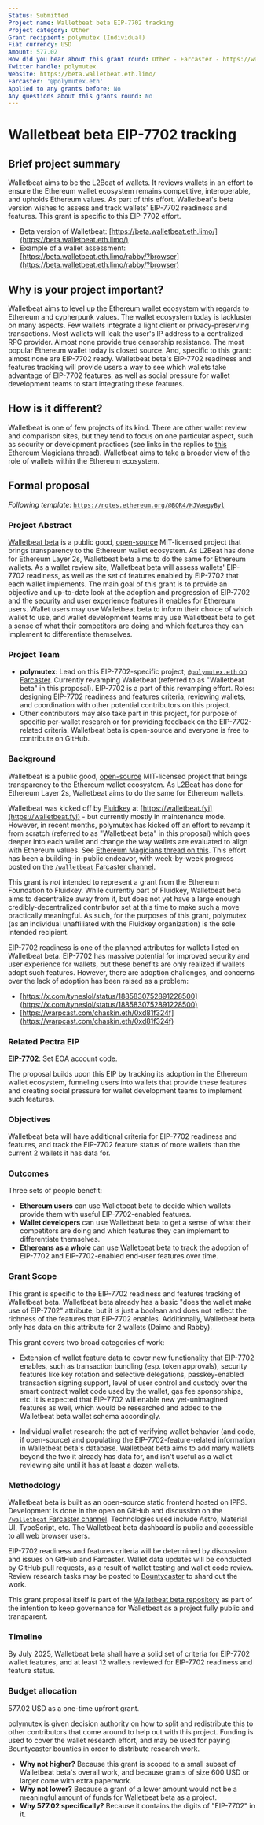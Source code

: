 ```yaml
---
Status: Submitted
Project name: Walletbeat beta EIP-7702 tracking
Project category: Other
Grant recipient: polymutex (Individual)
Fiat currency: USD
Amount: 577.02
How did you hear about this grant round: Other - Farcaster - https://warpcast.com/ef-esp/0xbe473fa9
Twitter handle: polymutex
Website: https://beta.walletbeat.eth.limo/
Farcaster: '@polymutex.eth'
Applied to any grants before: No
Any questions about this grants round: No
---
```


# Walletbeat beta EIP-7702 tracking

## Brief project summary

Walletbeat aims to be the L2Beat of wallets. It reviews wallets in an effort to ensure the Ethereum wallet ecosystem remains competitive, interoperable, and upholds Ethereum values. As part of this effort, Walletbeat's beta version wishes to assess and track wallets' EIP-7702 readiness and features. This grant is specific to this EIP-7702 effort.

- Beta version of Walletbeat: [https://beta.walletbeat.eth.limo/](https://beta.walletbeat.eth.limo/)
- Example of a wallet assessment: [https://beta.walletbeat.eth.limo/rabby/?browser](https://beta.walletbeat.eth.limo/rabby/?browser)

## Why is your project important?

Walletbeat aims to level up the Ethereum wallet ecosystem with regards to Ethereum and cypherpunk values. The wallet ecosystem today is lackluster on many aspects. Few wallets integrate a light client or privacy-preserving transactions. Most wallets will leak the user's IP address to a centralized RPC provider. Almost none provide true censorship resistance. The most popular Ethereum wallet today is closed source. And, specific to this grant: almost none are EIP-7702 ready. Walletbeat beta's EIP-7702 readiness and features tracking will provide users a way to see which wallets take advantage of EIP-7702 features, as well as social pressure for wallet development teams to start integrating these features.

## How is it different?

Walletbeat is one of few projects of its kind. There are other wallet review and comparison sites, but they tend to focus on one particular aspect, such as security or development practices (see links in the replies to [this Ethereum Magicians thread](https://ethereum-magicians.org/t/making-ethereum-alignment-legible-wallets/21841)). Walletbeat aims to take a broader view of the role of wallets within the Ethereum ecosystem.

## Formal proposal

_Following template_: [`https://notes.ethereum.org/@BOR4/HJVaegyByl`](https://notes.ethereum.org/@BOR4/HJVaegyByl)

### Project Abstract

[Walletbeat beta](https://beta.walletbeat.eth.limo/) is a public good, [open-source](https://github.com/fluidkey/walletbeat) MIT-licensed project that brings transparency to the Ethereum wallet ecosystem. As L2Beat has done for Ethereum Layer 2s, Walletbeat beta aims to do the same for Ethereum wallets. As a wallet review site, Walletbeat beta will assess wallets' EIP-7702 readiness, as well as the set of features enabled by EIP-7702 that each wallet implements. The main goal of this grant is to provide an objective and up-to-date look at the adoption and progression of EIP-7702 and the security and user experience features it enables for Ethereum users. Wallet users may use Walletbeat beta to inform their choice of which wallet to use, and wallet development teams may use Walletbeat beta to get a sense of what their competitors are doing and which features they can implement to differentiate themselves.

### Project Team

- **polymutex**: Lead on this EIP-7702-specific project; [`@polymutex.eth` on Farcaster](https://warpcast.com/polymutex.eth). Currently revamping Walletbeat (referred to as "Walletbeat beta" in this proposal). EIP-7702 is a part of this revamping effort. Roles: designing EIP-7702 readiness and features criteria, reviewing wallets, and coordination with other potential contributors on this project.
- Other contributors may also take part in this project, for purpose of specific per-wallet research or for providing feedback on the EIP-7702-related criteria. Walletbeat beta is open-source and everyone is free to contribute on GitHub.

### Background

Walletbeat is a public good, [open-source](https://github.com/fluidkey/walletbeat) MIT-licensed project that brings transparency to the Ethereum wallet ecosystem. As L2Beat has done for Ethereum Layer 2s, Walletbeat aims to do the same for Ethereum wallets.

Walletbeat was kicked off by [Fluidkey](https://fluidkey.com/) at [https://walletbeat.fyi](https://walletbeat.fyi) - but currently mostly in maintenance mode. However, in recent months, polymutex has kicked off an effort to revamp it from scratch (referred to as "Walletbeat beta" in this proposal) which goes deeper into each wallet and change the way wallets are evaluated to align with Ethereum values. See [Ethereum Magicians thread on this](https://ethereum-magicians.org/t/making-ethereum-alignment-legible-wallets/21841). This effort has been a building-in-public endeavor, with week-by-week progress posted on the [`/walletbeat` Farcaster channel](https://warpcast.com/~/channel/walletbeat).

This grant is _not_ intended to represent a grant from the Ethereum Foundation to Fluidkey. While currently part of Fluidkey, Walletbeat beta aims to decentralize away from it, but does not yet have a large enough credibly-decentralized contributor set at this time to make such a move practically meaningful. As such, for the purposes of this grant, polymutex (as an individual unaffiliated with the Fluidkey organization) is the sole intended recipient.

EIP-7702 readiness is one of the planned attributes for wallets listed on Walletbeat beta. EIP-7702 has massive potential for improved security and user experience for wallets, but these benefits are only realized if wallets adopt such features. However, there are adoption challenges, and concerns over the lack of adoption has been raised as a problem:

- [https://x.com/tyneslol/status/1885830752891228500](https://x.com/tyneslol/status/1885830752891228500)
- [https://warpcast.com/chaskin.eth/0xd81f324f](https://warpcast.com/chaskin.eth/0xd81f324f)

### Related Pectra EIP

[**EIP-7702**](https://eips.ethereum.org/EIPS/eip-7702): Set EOA account code.

The proposal builds upon this EIP by tracking its adoption in the Ethereum wallet ecosystem, funneling users into wallets that provide these features and creating social pressure for wallet development teams to implement such features.

### Objectives

Walletbeat beta will have additional criteria for EIP-7702 readiness and features, and track the EIP-7702 feature status of more wallets than the current 2 wallets it has data for.

### Outcomes

Three sets of people benefit:

- **Ethereum users** can use Walletbeat beta to decide which wallets provide them with useful EIP-7702-enabled features.
- **Wallet developers** can use Walletbeat beta to get a sense of what their competitors are doing and which features they can implement to differentiate themselves.
- **Ethereans as a whole** can use Walletbeat beta to track the adoption of EIP-7702 and EIP-7702-enabled end-user features over time.

### Grant Scope

This grant is specific to the EIP-7702 readiness and features tracking of Walletbeat beta. Walletbeat beta already has a basic "does the wallet make use of EIP-7702" attribute, but it is just a boolean and does not reflect the richness of the features that EIP-7702 enables. Additionally, Walletbeat beta only has data on this attribute for 2 wallets (Daimo and Rabby).

This grant covers two broad categories of work:

- Extension of wallet feature data to cover new functionality that EIP-7702 enables, such as transaction bundling (esp. token approvals), security features like key rotation and selective delegations, passkey-enabled transaction signing support, level of user control and custody over the smart contract wallet code used by the wallet, gas fee sponsorships, etc. It is expected that EIP-7702 will enable new yet-unimagined features as well, which would be researched and added to the Walletbeat beta wallet schema accordingly.

- Individual wallet research: the act of verifying wallet behavior (and code, if open-source) and populating the EIP-7702-feature-related information in Walletbeat beta's database. Walletbeat beta aims to add many wallets beyond the two it already has data for, and isn't useful as a wallet reviewing site until it has at least a dozen wallets.

### Methodology

Walletbeat beta is built as an open-source static frontend hosted on IPFS. Development is done in the open on GitHub and discussion on the [`/walletbeat` Farcaster channel](https://warpcast.com/~/channel/walletbeat). Technologies used include Astro, Material UI, TypeScript, etc. The Walletbeat beta dashboard is public and accessible to all web browser users.

EIP-7702 readiness and features criteria will be determined by discussion and issues on GitHub and Farcaster. Wallet data updates will be conducted by GitHub pull requests, as a result of wallet testing and wallet code review. Review research tasks may be posted to [Bountycaster](https://warpcast.com/~/channel/bounties) to shard out the work.

This grant proposal itself is part of the [Walletbeat beta repository](https://github.com/fluidkey/walletbeat/blob/beta/governance/grants/2025-02-ethereum-foundation-pectra-proactive-grant-round) as part of the intention to keep governance for Walletbeat as a project fully public and transparent.

### Timeline

By July 2025, Walletbeat beta shall have a solid set of criteria for EIP-7702 wallet features, and at least 12 wallets reviewed for EIP-7702 readiness and feature status.

### Budget allocation

577.02 USD as a one-time upfront grant.

polymutex is given decision authority on how to split and redistribute this to other contributors that come around to help out with this project. Funding is used to cover the wallet research effort, and may be used for paying Bountycaster bounties in order to distribute research work.

- **Why not higher?** Because this grant is scoped to a small subset of Walletbeat beta's overall work, and because grants of size 600 USD or larger come with extra paperwork.
- **Why not lower?** Because a grant of a lower amount would not be a meaningful amount of funds for Walletbeat beta as a project.
- **Why 577.02 specifically?** Because it contains the digits of "EIP-7702" in it.
